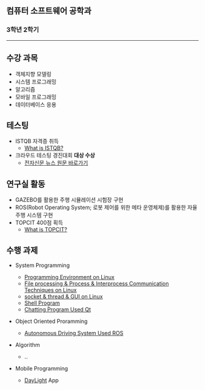 ## 컴퓨터 소프트웨어 공학과
### 3학년 2학기

---

## 수강 과목
- 객체지향 모델링
- 시스템 프로그래밍
- 알고리즘
- 모바일 프로그래밍
- 데이터베이스 응용

## 테스팅
- ISTQB 자격증 취득
  - [What is ISTQB?](https://www.sten.or.kr/bbs/board.php?bo_table=sten_ist)
- 크라우드 테스팅 경진대회 **대상 수상**
  - [전자신문 뉴스 원문 바로가기](http://etnews.com/20191115000335)

## 연구실 활동
- GAZEBO를 활용한 주행 시뮬레이션 시험장 구현
- ROS(Robot Operating System; 로봇 제어를 위한 메타 운영체제)를 활용한 자율 주행 시스템 구현
- TOPCIT 400점 획득
  - [What is TOPCIT?](https://www.topcit.or.kr/info/overview/overview.do)

## 수행 과제
- System Programming
  - [Programming Environment on Linux](https://github.com/yongjjang/Lab3)
  - [File processing & Process & Interprocess Communication Techniques on Linux](https://github.com/yongjjang/Lab3)
  - [socket & thread & GUI on Linux](https://github.com/yongjjang/Lab4)
  - [Shell Program](https://github.com/yongjjang/Shell-Program)
  - [Chatting Program Used Qt](https://github.com/yongjjang/Chatting-Program)

- Object Oriented Proramming
  - [Autonomous Driving System Used ROS](https://github.com/yongjjang/Autonomous-Driving-Car)

- Algorithm
  - ..
- Mobile Programming
  - [DayLight](https://github.com/InhwanJeong/DayLight) App
